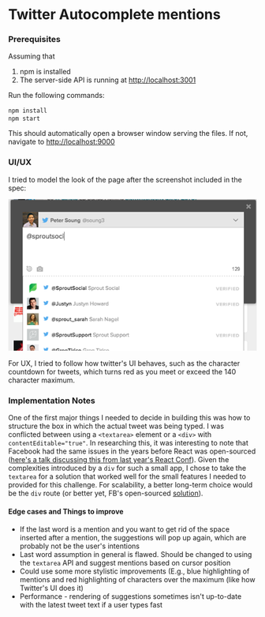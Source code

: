 # Twitter Autocomplete mentions

### Prerequisites

Assuming that

1. npm is installed
2. The server-side API is running at <http://localhost:3001>

Run the following commands:

```
npm install
npm start
```

This should automatically open a browser window serving the files. If not, navigate to <http://localhost:9000>

### UI/UX

I tried to model the look of the page after the screenshot included in the spec:

![alt text](./md-assets/screenshot.png)

For UX, I tried to follow how twitter's UI behaves, such as the character countdown for tweets, which turns red as you meet or exceed the 140 character maximum.

### Implementation Notes

One of the first major things I needed to decide in building this was how to structure the box in which the actual tweet was being typed. I was conflicted between using a `<textarea>` element or a `<div>` with `contentEditable="true"`. In researching this, it was interesting to note that Facebook had the same issues in the years before React was open-sourced ([here's a talk discussing this from last year's React Conf](https://www.youtube.com/watch?v=feUYwoLhE_4)). Given the complexities introduced by a `div` for such a small app, I chose to take the `textarea` for a solution that worked well for the small features I needed to provided for this challenge. For scalability, a better long-term choice would be the `div` route (or better yet, FB's open-sourced [solution](https://facebook.github.io/draft-js/)).

#### Edge cases and Things to improve

* If the last word is a mention and you want to get rid of the space inserted after a mention, the suggestions will pop up again, which are probably not be the user's intentions
* Last word assumption in general is flawed. Should be changed to using the `textarea` API and suggest mentions based on cursor position
* Could use some more stylistic improvements (E.g., blue highlighting of mentions and red highlighting of characters over the maximum (like how Twitter's UI does it)
* Performance - rendering of suggestions sometimes isn't up-to-date with the latest tweet text if a user types fast
